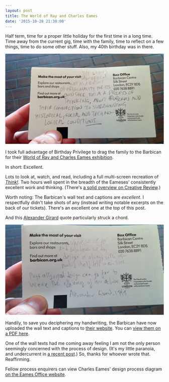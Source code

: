 ```yaml
---
layout: post
title: The World of Ray and Charles Eames
date: '2015-10-28 21:30:00'
---
```


Half term, time for a proper little holiday for the first time in a long time. Time away from the current gig, time with the family, time to reflect on a few things, time to do some other stuff. Also, my 40th birthday was in there.

![](/assets/eames-1.jpg)

I took full advantage of Birthday Privilege to drag the family to the Barbican for their [World of Ray and Charles Eames exhibition](http://www.barbican.org.uk/artgallery/event-detail.asp?ID=18398).

In short: Excellent.

Lots to look at, watch, and read, including a full multi-screen recreation of *[Think!](http://www.eamesoffice.com/the-work/think/)*. Two hours well spent in the breadth of the Eameses' consistently excellent work and thinking. (There's [a solid overview on Creative Review](https://www.creativereview.co.uk/cr-blog/2015/october/ten-things-to-see-at-the-world-of-charles-and-ray-eames/).)

Worth noting: The Barbican's wall text and captions are *excellent*. I respectfully didn't take shots of any (instead writing notable excerpts on the back of our tickets). There's an excellent one at the top of this post.

And this [Alexander Girard](https://en.wikipedia.org/wiki/Alexander_Girard) quote particularly struck a chord.

![Alexander Girard quote at Eames exhibition](/assets/eames-2.jpg)

Handily, to save you deciphering my handwriting, the Barbican have now uploaded the wall text and captions to [their website](http://www.barbican.org.uk/artgallery/event-detail.asp?ID=18398). You can [view them on a PDF here](http://www.barbican.org.uk/media/events/18398theworldofcharlesrayeameswalltexts.pdf).

One of the wall texts had me coming away feeling I am not the only person seemingly concerned with the process of design. (It's my little paranoia, and undercurrent in [a recent post](/mis-shapes).) So, thanks for whoever wrote that. Reaffirming.

Fellow process enquirers can view Charles Eames' design process diagram [on the Eames Office website](http://www.eamesoffice.com/the-work/charles-eames-design-process-diagram/).
